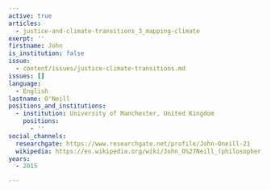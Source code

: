 ```yaml
---
active: true
articles:
  - justice-and-climate-transitions_3_mapping-climate
exerpt: ''
firstname: John
is_institution: false
issue:
  - content/issues/justice-climate-transitions.md
issues: []
language:
  - English
lastname: O'Neill
positions_and_institutions:
  - institution: University of Manchester, United Kingdom
    positions:
      - ''
social_channels:
  researchgate: https://www.researchgate.net/profile/John-Oneill-21
  wikipedia: https://en.wikipedia.org/wiki/John_O%27Neill_(philosopher)
years:
  - 2015

---
```

